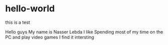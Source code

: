 # hello-world
this is a test

Hello guys
My name is Nasser Lebda
I like Spending most of my time on the PC and play video games 
I find it intersting 
